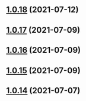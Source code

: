 ## [1.0.18](https://github.com/Telesero/freeswitch/compare/mod_fifo_extended-1.0.17...mod_fifo_extended-1.0.18) (2021-07-12)



## [1.0.17](https://github.com/Telesero/freeswitch/compare/mod_fifo_extended-1.0.16...mod_fifo_extended-1.0.17) (2021-07-09)



## [1.0.16](https://github.com/Telesero/freeswitch/compare/mod_fifo_extended-1.0.15...mod_fifo_extended-1.0.16) (2021-07-09)



## [1.0.15](https://github.com/Telesero/freeswitch/compare/mod_fifo_extended-1.0.14...mod_fifo_extended-1.0.15) (2021-07-09)



## [1.0.14](https://github.com/Telesero/freeswitch/compare/mod_fifo_extended-1.0.13...mod_fifo_extended-1.0.14) (2021-07-07)



